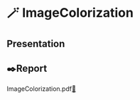 # 🪄 ImageColorization
## Presentation


## ✒️Report
ImageColorization.pdf[📝](https://github.com/choiwlsd/ImageColorization/blob/main/assets/ImageColorization.pdf)
